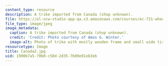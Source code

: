 ```yaml
---
content_type: resource
description: A trike imported from Canada (shop unknown).
file: https://ol-ocw-studio-app-qa.s3.amazonaws.com/courses/ec-721-wheelchair-design-in-developing-countries-spring-2009/1900b7a570b0c58d2d357b89e91eb3eb_Canada2.jpg
file_type: image/jpeg
image_metadata:
  caption: A trike imported from Canada (shop unknown).
  credit: 'Credit: Photo courtesy of Amos G. Winter.'
  image-alt: Photo of trike with mostly wooden frame and small wide tires.
resourcetype: Image
title: Canada2.jpg
uid: 1900b7a5-70b0-c58d-2d35-7b89e91eb3eb
---
```


